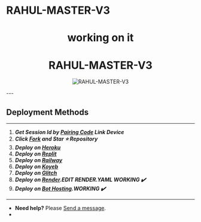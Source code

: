 # RAHUL-MASTER-V3<h1 align="center"> working on it </h1> 

<h1 align="center"> RAHUL-MASTER-V3 </h1> 

<p align="center">
  <img alt="RAHUL-MASTER-V3" src="https://api.tioo.eu.org/file/24Mz9c3fxSHl.jpeg">
</p>
---
  
## Deployment Methods
---
1.  ***Get Session Id by [Pairing Code](https://efeurhobo-empire-x-home.vercel.app/) Link Device***
2.  ***Click [Fork](https://github.com/efeurhobo/RAHUL-MASTER-V3/fork) and Star ⭐ Repository***
3.  ***Deploy on [Heroku](https://efeurhobo-empire-x.vercel.app/)***
4.  ***Deploy on [Replit]()***
5.  ***Deploy on [Railway]()***
6.  ***Deploy on [Koyeb](https://app.koyeb.com/deploy?name=RAHUL-MASTER-V3&repository=efeurhobo%2FRAHUL-MASTER-V3&branch=main&instance_type=free&env%5BBOT_NAME%5D=RAHUL-MASTER-V3&env%5BAUTO_REACT%5D=true&env%5BOWNER_REACT%5D=true&env%5BPREFIX%5D=.&env%5BMODE%5D=private&env%5BAUTO_READ_STATUS%5D=false&env%5BOWNER_NUMBER%5D=2348078582627&env%5BSESSION_ID%5D=Put+session+I%27d+here)***
7. ***Deploy on [Glitch]()***
8. ***Deploy on [Render](https://empire-x-efeurhobo.vercel.app/).EDIT RENDER.YAML WORKING ✔️***
9. ***Deploy on [Bot Hosting](https://bot-hosting.net/?aff=1148117314785529946).WORKING ✔️***
---
- **Need help?** Please [Send a message](https://rahul-contact-form.vercel.app/).
- 
